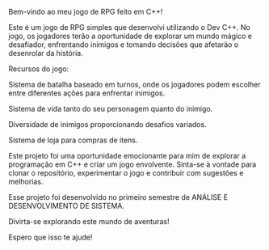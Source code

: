 Bem-vindo ao meu jogo de RPG feito em C++!

Este é um jogo de RPG simples que desenvolvi utilizando o Dev C++. No jogo, os jogadores terão a oportunidade de explorar um mundo mágico e desafiador, enfrentando inimigos e tomando decisões que afetarão o desenrolar da história.

Recursos do jogo:

Sistema de batalha baseado em turnos, onde os jogadores podem escolher entre diferentes ações para enfrentar inimigos.

Sistema de vida tanto do seu personagem quanto do inimigo.

Diversidade de inimigos proporcionando desafios variados.

Sistema de loja para compras de itens.

Este projeto foi uma oportunidade emocionante para mim de explorar a programação em C++ e criar um jogo envolvente. Sinta-se à vontade para clonar o repositório, experimentar o jogo e contribuir com sugestões e melhorias.

Esse projeto foi desenvolvido no primeiro semestre de ANÁLISE E DESENVOLVIMENTO DE SISTEMA.

Divirta-se explorando este mundo de aventuras!

Espero que isso te ajude!
